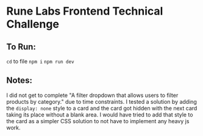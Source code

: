 # Rune Labs Frontend Technical Challenge

## To Run:
`cd` to file
`npm i`
`npm run dev`

## Notes:
I did not get to complete "A filter dropdown that allows users to filter products by category." due to time constraints.
I tested a solution by adding the `display: none` style to a card and the card got hidden with the next card taking its place without a blank area. I would have tried to add that style to the card as a simpler CSS solution to not have to implement any heavy js work.

